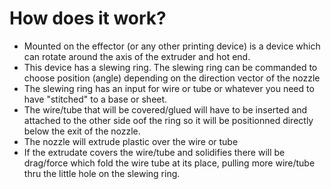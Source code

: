 # How does it work?

- Mounted on the effector (or any other printing device) is a device which can rotate around the axis of the extruder and hot end.
- This device has a slewing ring. The slewing ring can be commanded to choose position (angle) depending on the direction vector of the nozzle
- The slewing ring has an input for wire or tube or whatever you need to have "stitched" to a base or sheet.
- The wire/tube that will be covered/glued will have to be inserted and attached to the other side oof the ring so it will be positionned directly below the exit of the nozzle.
- The nozzle will extrude plastic over the wire or tube
- If the extrudate covers the wire/tube and solidifies there will be drag/force which fold the wire tube at its place, pulling more wire/tube thru the little hole on the slewing ring. 